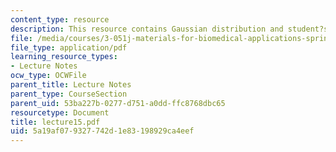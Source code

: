 ```yaml
---
content_type: resource
description: This resource contains Gaussian distribution and student?s t Distribution.
file: /media/courses/3-051j-materials-for-biomedical-applications-spring-2006/5a19af079327742d1e83198929ca4eef_lecture15.pdf
file_type: application/pdf
learning_resource_types:
- Lecture Notes
ocw_type: OCWFile
parent_title: Lecture Notes
parent_type: CourseSection
parent_uid: 53ba227b-0277-d751-a0dd-ffc8768dbc65
resourcetype: Document
title: lecture15.pdf
uid: 5a19af07-9327-742d-1e83-198929ca4eef
---
```

